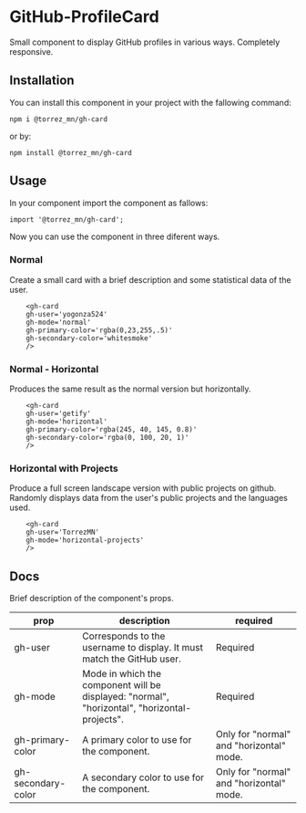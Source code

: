 # GitHub-ProfileCard

Small component to display GitHub profiles in various ways. Completely responsive.

## Installation

You can install this component in your project with the fallowing command:

```
npm i @torrez_mn/gh-card
```

or by:

```
npm install @torrez_mn/gh-card
```

## Usage

In your component import the component as fallows:


```
import '@torrez_mn/gh-card';

```

Now you can use the component in three diferent ways.


### Normal
Create a small card with a brief description and some statistical data of the user.

```
	<gh-card 
	gh-user='yogonza524'
	gh-mode='normal' 
	gh-primary-color='rgba(0,23,255,.5)'
	gh-secondary-color='whitesmoke'
	/>

```
### Normal - Horizontal
Produces the same result as the normal version but horizontally.


```
	<gh-card 
	gh-user='getify'
	gh-mode='horizontal'
	gh-primary-color='rgba(245, 40, 145, 0.8)'
	gh-secondary-color='rgba(0, 100, 20, 1)'
	/>

```
### Horizontal with Projects 
Produce a full screen landscape version with public projects on github. Randomly displays data from the user's public projects and the languages used.


```
	<gh-card 
	gh-user='TorrezMN'
	gh-mode='horizontal-projects' 
	/>
```

## Docs

Brief description of the component's props.


| prop | description | required |
|------|-------------|----------|
| gh-user | Corresponds to the username to display. It must match the GitHub user. | Required |
| gh-mode | Mode in which the component will be displayed: "normal", "horizontal", "horizontal-projects".| Required    |
| gh-primary-color | A primary color to use for the component.| Only for "normal" and "horizontal"  mode.|
| gh-secondary-color | A secondary color to use for the component.| Only for "normal" and "horizontal" mode.|
